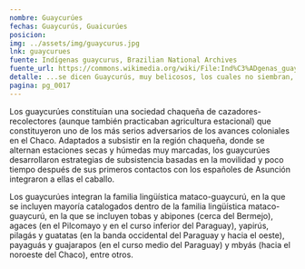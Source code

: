 ```yaml
---
nombre: Guaycurúes
fechas: Guaycurús, Guaicurúes
posicion: 
img: ../assets/img/guaycurus.jpg
lnk: guaycurues
fuente: Indígenas guaycurus, Brazilian National Archives
fuente_url: https://commons.wikimedia.org/wiki/File:Ind%C3%ADgenas_guaycurus_AN.tif
detalle: ...se dicen Guaycurús, muy belicosos, los cuales no siembran, ni cogen ningún fruto, ni semilla, de que se puedan sustentar, sino de caza, y pesca. Estos dan continua pesadumbre a los vecinos de la Asumpción...
pagina: pg_0017
---
```


<p>Los guaycurúes constituían una sociedad chaqueña de cazadores-recolectores (aunque también practicaban agricultura estacional) que constituyeron uno de los más serios adversarios de los avances coloniales en el Chaco. Adaptados a subsistir en la región chaqueña, donde se alternan estaciones secas y húmedas muy marcadas, los guaycurúes desarrollaron estrategias de subsistencia basadas en la movilidad y poco tiempo después de sus primeros contactos con los españoles de Asunción integraron a ellas el caballo.</p>

<p>Los guaycurúes integran la familia lingüística mataco-guaycurú, en la que se incluyen mayoría catalogados dentro de la familia lingüística mataco-guaycurú, en la que se incluyen tobas y abipones (cerca del Bermejo), agaces (en el Pilcomayo y en el curso inferior del Paraguay), yapirús, pilagás y guatatas (en la banda occidental del Paraguay y hacia el oeste), payaguás y guajarapos (en el curso medio del Paraguay) y mbyás (hacia el noroeste del Chaco), entre otros.</p>
